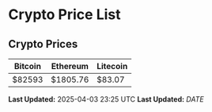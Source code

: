 # Crypto Price List

## Crypto Prices
| Bitcoin | Ethereum | Litecoin |
| ------- | -------- | -------- |
| $82593 | $1805.76 | $83.07 |
**Last Updated:** 2025-04-03 23:25 UTC
**Last Updated:** $DATE$

